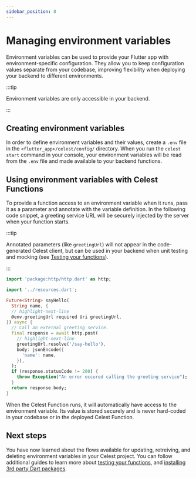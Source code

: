 ```yaml
---
sidebar_position: 8
---
```


# Managing environment variables

Environment variables can be used to provide your Flutter app with environment-specific configuration. They allow you to keep configuration values separate from your codebase, improving flexibility when deploying your backend to different environments.

:::tip

Environment variables are only accessible in your backend.

:::

## Creating environment variables

In order to define environment variables and their values, create a `.env` file in the `<flutter_app>/celest/config/` directory. When you run the `celest start` command in your console, your environment variables will be read from the `.env` file and made available to your backend functions.

## Using environment variables with Celest Functions

To provide a function access to an environment variable when it runs, pass it as a parameter and annotate with the variable definition. In the following code snippet, a greeting service URL will be securely injected by the server when your function starts.

:::tip 

Annotated parameters (like `greetingUrl`) will not appear in the code-generated Celest client, but can be used in your backend when unit testing and mocking (see [Testing your functions](/docs/functions/testing.md)).

:::

```dart
import 'package:http/http.dart' as http;

import '../resources.dart';

Future<String> sayHello(
  String name, {
  // highlight-next-line
  @env.greetingUrl required Uri greetingUrl,
}) async {
  // Call an external greeting service.
  final response = await http.post(
    // highlight-next-line
    greetingUrl.resolve('/say-hello'),
    body: jsonEncode({
      'name': name,
    }),
  );
  if (response.statusCode != 200) {
    throw Exception("An error occured calling the greeting service");
  }
  return response.body;
}
```

When the Celest Function runs, it will automatically have access to the environment variable. Its value is stored securely and is never hard-coded in your codebase or in the deployed Celest Function.

## Next steps

You have now learned about the flows available for updating, retreiving, and deleting environment variables in your Celest project. You can follow additional guides to learn more about [testing your functions](/docs/functions/testing.md), and [installing 3rd party Dart packages](/docs/functions/packages.md).
